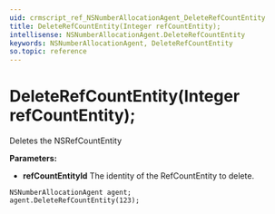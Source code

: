 ```yaml
---
uid: crmscript_ref_NSNumberAllocationAgent_DeleteRefCountEntity
title: DeleteRefCountEntity(Integer refCountEntity);
intellisense: NSNumberAllocationAgent.DeleteRefCountEntity
keywords: NSNumberAllocationAgent, DeleteRefCountEntity
so.topic: reference
---
```


# DeleteRefCountEntity(Integer refCountEntity);

Deletes the NSRefCountEntity
  
**Parameters:**
 - **refCountEntityId** The identity of the RefCountEntity to delete.

```crmscript
NSNumberAllocationAgent agent;
agent.DeleteRefCountEntity(123);
```

